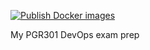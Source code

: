 [![Publish Docker images](https://github.com/Kaikka/PGR301-devops-frilek-eksamen/actions/workflows/create_image.yaml/badge.svg)](https://github.com/Kaikka/PGR301-devops-frilek-eksamen/actions/workflows/create_image.yaml)

My PGR301 DevOps exam prep